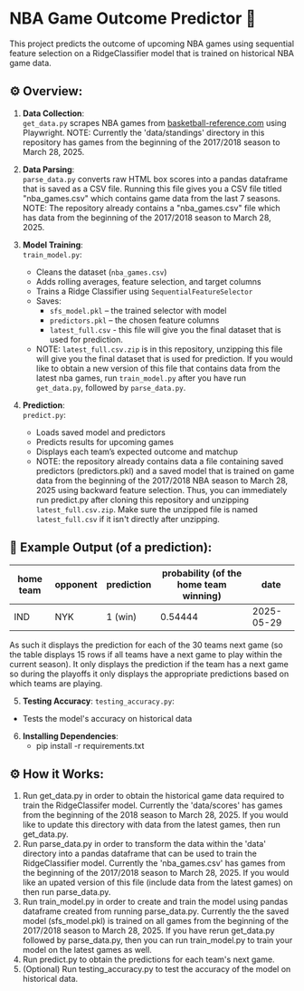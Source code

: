 # NBA Game Outcome Predictor 🏀

This project predicts the outcome of upcoming NBA games using sequential feature selection on a RidgeClassifier model that is trained on historical NBA game data.


## ⚙️ Overview:

1. **Data Collection**:  
   `get_data.py` scrapes NBA games from [basketball-reference.com](https://www.basketball-reference.com) using Playwright. NOTE: Currently the 'data/standings' directory in this repository has games from the beginning of the 2017/2018 season to March 28, 2025.

2. **Data Parsing**:  
   `parse_data.py` converts raw HTML box scores into a pandas dataframe that is saved as a CSV file. Running this file gives you a CSV file titled "nba_games.csv" which contains game data from the last 7 seasons. NOTE: The repository already contains a "nba_games.csv" file which has data from the beginning of the 2017/2018 season to March 28, 2025.

3. **Model Training**:  
   `train_model.py`:
   - Cleans the dataset (`nba_games.csv`)
   - Adds rolling averages, feature selection, and target columns
   - Trains a Ridge Classifier using `SequentialFeatureSelector`
   - Saves:
     - `sfs_model.pkl` – the trained selector with model
     - `predictors.pkl` – the chosen feature columns
     - `latest_full.csv` - this file will give you the final dataset that is used for prediction.
   - NOTE: `latest_full.csv.zip` is in this repository, unzipping this file will give you the final dataset that is used for prediction. If you would like to obtain a new version of this file that contains data from the latest nba games, run `train_model.py` after you have run `get_data.py`, followed by `parse_data.py`.

4. **Prediction**:  
   `predict.py`:
   - Loads saved model and predictors
   - Predicts results for upcoming games
   - Displays each team’s expected outcome and matchup
   - NOTE: the repository already contains data a file containing saved predictors (predictors.pkl) and a saved model that is trained on game data from the beginning of the 2017/2018 NBA season to March 28, 2025 using backward feature selection. Thus, you can immediately run predict.py after cloning this repository and unzipping `latest_full.csv.zip`. Make sure the unzipped file is named `latest_full.csv` if it isn't directly after unzipping. 

## 🧪 Example Output (of a prediction):

| home team | opponent | prediction | probability (of the home team winning) | date       |
|------|----------|------------|----------------------|------------|
| IND  | NYK      | 1 (win)    |   0.54444                   |2025-05-29 |

As such it displays the prediction for each of the 30 teams next game (so the table displays 15 rows if all teams have a next game to play within the current season). It only displays the prediction if the team has a next game so during the playoffs it only displays the appropriate predictions based on which teams are playing.

5. **Testing Accuracy**:
   `testing_accuracy.py`:
  - Tests the model's accuracy on historical data 

6. **Installing Dependencies**:
   - pip install -r requirements.txt
  

## ⚙️ How it Works:
1. Run get_data.py in order to obtain the historical game data required to train the RidgeClassifer model. Currently the 'data/scores' has games from the beginning of the 2018 season to March 28, 2025. If you would like to update this directory with data from the latest games, then run get_data.py. 
2. Run parse_data.py in order to transform the data within the 'data' directory into a pandas dataframe that can be used to train the RidgeClassifier model. Currently the 'nba_games.csv' has games from the beginning of the 2017/2018 season to March 28, 2025. If you would like an upated version of this file (include data from the latest games) on then run parse_data.py.
3. Run train_model.py in order to create and train the model using pandas dataframe created from running parse_data.py. Currently the the saved model (sfs_model.pkl) is trained on all games from the beginning of the 2017/2018 season to March 28, 2025. If you have rerun get_data.py followed by parse_data.py, then you can run train_model.py to train your model on the latest games as well.
4. Run predict.py to obtain the predictions for each team's next game.
5. (Optional) Run testing_accuracy.py to test the accuracy of the model on historical data.
